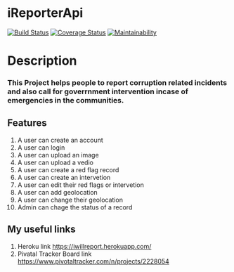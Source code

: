 # iReporterApi
[![Build Status](https://travis-ci.com/ivankfit/iReporterApi.svg?branch=starter)](https://travis-ci.com/ivankfit/iReporterApi)
[![Coverage Status](https://coveralls.io/repos/github/ivankfit/iReporterApi/badge.svg?branch=develop)](https://coveralls.io/github/ivankfit/iReporterApi?branch=develop)
[![Maintainability](https://api.codeclimate.com/v1/badges/a99a88d28ad37a79dbf6/maintainability)](https://codeclimate.com/github/codeclimate/codeclimate/maintainability)
# Description
### This Project helps people to report corruption related incidents and also call for goverrnment intervention incase of emergencies in the communities.

## Features
1. A user can create an account
2. A user can login
3. A user can upload an image
4. A user can upload a vedio
5. A user can create a red flag record
6. A user can create an intervetion
7. A user can edit their red flags or intervetion
8. A user can add geolocation
9. A user can change their geolocation
10. Admin can chage the status of a record

## My useful links
1. Heroku link https://iwillreport.herokuapp.com/
2. Pivatal Tracker Board link https://www.pivotaltracker.com/n/projects/2228054





